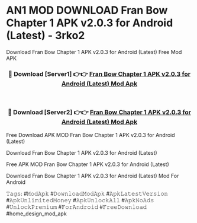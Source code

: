 # AN1 MOD DOWNLOAD Fran Bow Chapter 1 APK v2.0.3 for Android (Latest) - 3rko2
Download Fran Bow Chapter 1 APK v2.0.3 for Android (Latest) Free Mod APK

<div align="center">
<h3>🔴 Download [Server1] 👉👉 <a href="https://apk-comot.site?title=Fran_Bow_Chapter_1_APK_v2.0.3_for_Android_(Latest)">Fran Bow Chapter 1 APK v2.0.3 for Android (Latest) Mod Apk</a></h3><br>

<h3>🔴 Download [Server2] 👉👉 <a href="https://apk-comot.site?title=Fran_Bow_Chapter_1_APK_v2.0.3_for_Android_(Latest)">Fran Bow Chapter 1 APK v2.0.3 for Android (Latest) Mod Apk</a></h3>
</div>


Free Download APK MOD Fran Bow Chapter 1 APK v2.0.3 for Android (Latest)

Download Fran Bow Chapter 1 APK v2.0.3 for Android (Latest) 

Free APK MOD Fran Bow Chapter 1 APK v2.0.3 for Android (Latest) 

Download Fran Bow Chapter 1 APK v2.0.3 for Android (Latest) Mod For Android

𝚃𝚊𝚐𝚜: #𝙼𝚘𝚍𝙰𝚙𝚔 #𝙳𝚘𝚠𝚗𝚕𝚘𝚊𝚍𝙼𝚘𝚍𝙰𝚙𝚔 #𝙰𝚙𝚔𝙻𝚊𝚝𝚎𝚜𝚝𝚅𝚎𝚛𝚜𝚒𝚘𝚗 #𝙰𝚙𝚔𝚄𝚗𝚕𝚒𝚖𝚒𝚝𝚎𝚍𝙼𝚘𝚗𝚎𝚢 #𝙰𝚙𝚔𝚄𝚗𝚕𝚘𝚌𝚔𝙰𝚕𝚕 #𝙰𝚙𝚔𝙽𝚘𝙰𝚍𝚜 #𝚄𝚗𝚕𝚘𝚌𝚔𝙿𝚛𝚎𝚖𝚒𝚞𝚖 #𝙵𝚘𝚛𝙰𝚗𝚍𝚛𝚘𝚒𝚍 #𝙵𝚛𝚎𝚎𝙳𝚘𝚠𝚗𝚕𝚘𝚊𝚍 #home_design_mod_apk